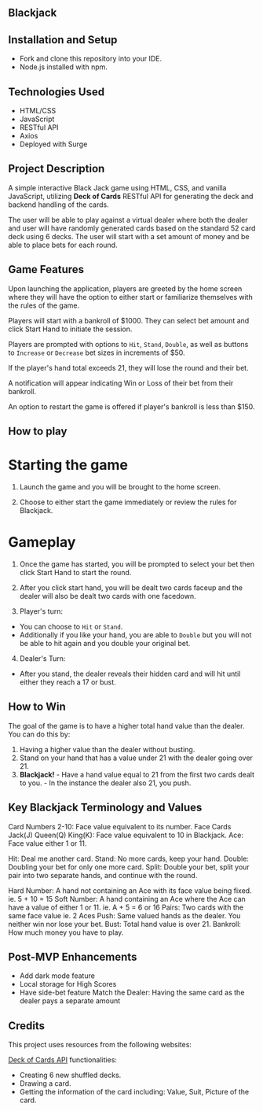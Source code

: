 ## **Blackjack**

## Installation and Setup

- Fork and clone this repository into your IDE.
- Node.js installed with npm.

## Technologies Used

- HTML/CSS
- JavaScript
- RESTful API
- Axios
- Deployed with Surge

## Project Description

A simple interactive Black Jack game using HTML, CSS, and vanilla JavaScript, utilizing **Deck of Cards** RESTful API for generating the deck and backend handling of the cards.

The user will be able to play against a virtual dealer where both the dealer and user will have randomly generated cards based on the standard 52 card deck using 6 decks. The user will start with a set amount of money and be able to place bets for each round.

## Game Features

Upon launching the application, players are greeted by the home screen where they will have the option to either start or familiarize themselves with the rules of the game.

Players will start with a bankroll of $1000. They can select bet amount and click Start Hand to initiate the session.

Players are prompted with options to `Hit`, `Stand`, `Double`, as well as buttons to `Increase` or `Decrease` bet sizes in increments of $50.

If the player's hand total exceeds 21, they will lose the round and their bet.

A notification will appear indicating Win or Loss of their bet from their bankroll.

An option to restart the game is offered if player's bankroll is less than $150.

## How to play

# Starting the game

1. Launch the game and you will be brought to the home screen.

2. Choose to either start the game immediately or review the rules for Blackjack.

# Gameplay

1. Once the game has started, you will be prompted to select your bet then click Start Hand to start the round.

2. After you click start hand, you will be dealt two cards faceup and the dealer will also be dealt two cards with one facedown.

3. Player's turn:

- You can choose to `Hit` or `Stand`.
- Additionally if you like your hand, you are able to `Double` but you will not be able to hit again and you double your original bet.

4. Dealer's Turn:

- After you stand, the dealer reveals their hidden card and will hit until either they reach a 17 or bust.

## How to Win

The goal of the game is to have a higher total hand value than the dealer. You can do this by:

1. Having a higher value than the dealer without busting.
2. Stand on your hand that has a value under 21 with the dealer going over 21.
3. **Blackjack!** - Have a hand value equal to 21 from the first two cards dealt to you. - In the instance the dealer also 21, you push.

## Key Blackjack Terminology and Values

Card Numbers 2-10: Face value equivalent to its number.
Face Cards Jack(J) Queen(Q) King(K): Face value equivalent to 10 in Blackjack.
Ace: Face value either 1 or 11.

Hit: Deal me another card.
Stand: No more cards, keep your hand.
Double: Doubling your bet for only one more card.
Split: Double your bet, split your pair into two separate hands, and continue with the round.

Hard Number: A hand not containing an Ace with its face value being fixed.
ie. 5 + 10 = 15
Soft Number: A hand containing an Ace where the Ace can have a value of either 1 or 11.
ie. A + 5 = 6 or 16
Pairs: Two cards with the same face value ie. 2 Aces
Push: Same valued hands as the dealer. You neither win nor lose your bet.
Bust: Total hand value is over 21.
Bankroll: How much money you have to play.

## Post-MVP Enhancements

- Add dark mode feature
- Local storage for High Scores
- Have side-bet feature
  Match the Dealer: Having the same card as the dealer pays a separate amount

## Credits

This project uses resources from the following websites:

[Deck of Cards API](https://deckofcardsapi.com/) functionalities:

- Creating 6 new shuffled decks.
- Drawing a card.
- Getting the information of the card including: Value, Suit, Picture of the card.
